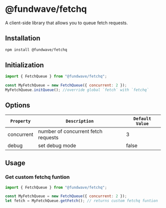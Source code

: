 # @fundwave/fetchq

A client-side library that allows you to queue fetch requests.

## Installation

```sh
npm install @fundwave/fetchq
```

## Initialization

```js
import { FetchQueue } from "@fundwave/fetchq";

const MyFetchQueue = new FetchQueue({ concurrent: 2 });
MyFetchQueue.initQueue(); //override global `fetch` with `fetchq`
```

## Options

| `Property` | `Description`                       | `Default Value` |
| ---------- | ----------------------------------- | --------------- |
| concurrent | number of concurrent fetch requests | 3               |
| debug      | set debug mode                      | false           |


## Usage

### Get custom fetchq funtion 
```js
import { FetchQueue } from "@fundwave/fetchq";

const MyFetchQueue = new FetchQueue({ concurrent: 2 });
let fetch = MyFetchQueue.getFetch(); // returns custom fetchq funtion
```
